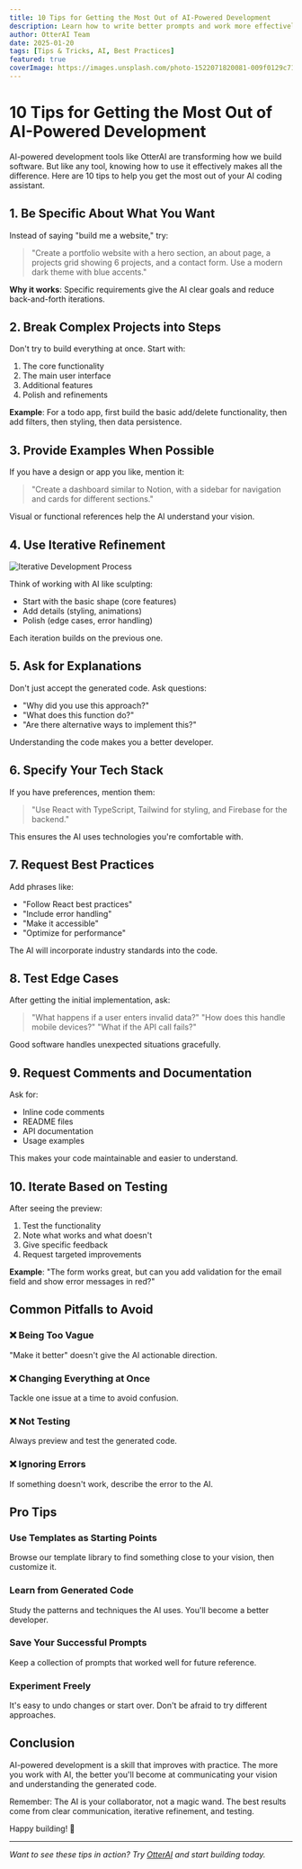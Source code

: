 ```yaml
---
title: 10 Tips for Getting the Most Out of AI-Powered Development
description: Learn how to write better prompts and work more effectively with AI coding assistants to build amazing applications faster.
author: OtterAI Team
date: 2025-01-20
tags: [Tips & Tricks, AI, Best Practices]
featured: true
coverImage: https://images.unsplash.com/photo-1522071820081-009f0129c71c?w=1200&h=600&fit=crop&q=80
---
```


# 10 Tips for Getting the Most Out of AI-Powered Development

AI-powered development tools like OtterAI are transforming how we build software. But like any tool, knowing how to use it effectively makes all the difference. Here are 10 tips to help you get the most out of your AI coding assistant.

## 1. Be Specific About What You Want

Instead of saying "build me a website," try:
> "Create a portfolio website with a hero section, an about page, a projects grid showing 6 projects, and a contact form. Use a modern dark theme with blue accents."

**Why it works**: Specific requirements give the AI clear goals and reduce back-and-forth iterations.

## 2. Break Complex Projects into Steps

Don't try to build everything at once. Start with:
1. The core functionality
2. The main user interface
3. Additional features
4. Polish and refinements

**Example**: For a todo app, first build the basic add/delete functionality, then add filters, then styling, then data persistence.

## 3. Provide Examples When Possible

If you have a design or app you like, mention it:
> "Create a dashboard similar to Notion, with a sidebar for navigation and cards for different sections."

Visual or functional references help the AI understand your vision.

## 4. Use Iterative Refinement

![Iterative Development Process](https://images.unsplash.com/photo-1454165804606-c3d57bc86b40?w=1000&h=500&fit=crop&q=80)

Think of working with AI like sculpting:
- Start with the basic shape (core features)
- Add details (styling, animations)
- Polish (edge cases, error handling)

Each iteration builds on the previous one.

## 5. Ask for Explanations

Don't just accept the generated code. Ask questions:
- "Why did you use this approach?"
- "What does this function do?"
- "Are there alternative ways to implement this?"

Understanding the code makes you a better developer.

## 6. Specify Your Tech Stack

If you have preferences, mention them:
> "Use React with TypeScript, Tailwind for styling, and Firebase for the backend."

This ensures the AI uses technologies you're comfortable with.

## 7. Request Best Practices

Add phrases like:
- "Follow React best practices"
- "Include error handling"
- "Make it accessible"
- "Optimize for performance"

The AI will incorporate industry standards into the code.

## 8. Test Edge Cases

After getting the initial implementation, ask:
> "What happens if a user enters invalid data?"
> "How does this handle mobile devices?"
> "What if the API call fails?"

Good software handles unexpected situations gracefully.

## 9. Request Comments and Documentation

Ask for:
- Inline code comments
- README files
- API documentation
- Usage examples

This makes your code maintainable and easier to understand.

## 10. Iterate Based on Testing

After seeing the preview:
1. Test the functionality
2. Note what works and what doesn't
3. Give specific feedback
4. Request targeted improvements

**Example**: "The form works great, but can you add validation for the email field and show error messages in red?"

## Common Pitfalls to Avoid

### ❌ Being Too Vague
"Make it better" doesn't give the AI actionable direction.

### ❌ Changing Everything at Once
Tackle one issue at a time to avoid confusion.

### ❌ Not Testing
Always preview and test the generated code.

### ❌ Ignoring Errors
If something doesn't work, describe the error to the AI.

## Pro Tips

### Use Templates as Starting Points
Browse our template library to find something close to your vision, then customize it.

### Learn from Generated Code
Study the patterns and techniques the AI uses. You'll become a better developer.

### Save Your Successful Prompts
Keep a collection of prompts that worked well for future reference.

### Experiment Freely
It's easy to undo changes or start over. Don't be afraid to try different approaches.

## Conclusion

AI-powered development is a skill that improves with practice. The more you work with AI, the better you'll become at communicating your vision and understanding the generated code.

Remember: The AI is your collaborator, not a magic wand. The best results come from clear communication, iterative refinement, and testing.

Happy building! 🚀

---

*Want to see these tips in action? Try [OtterAI](https://otterai.net) and start building today.*

